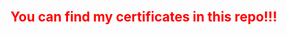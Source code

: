 <span style="color:red;font-size:150%;font-weight:bold">You can find my certificates in this repo!!!</span>
